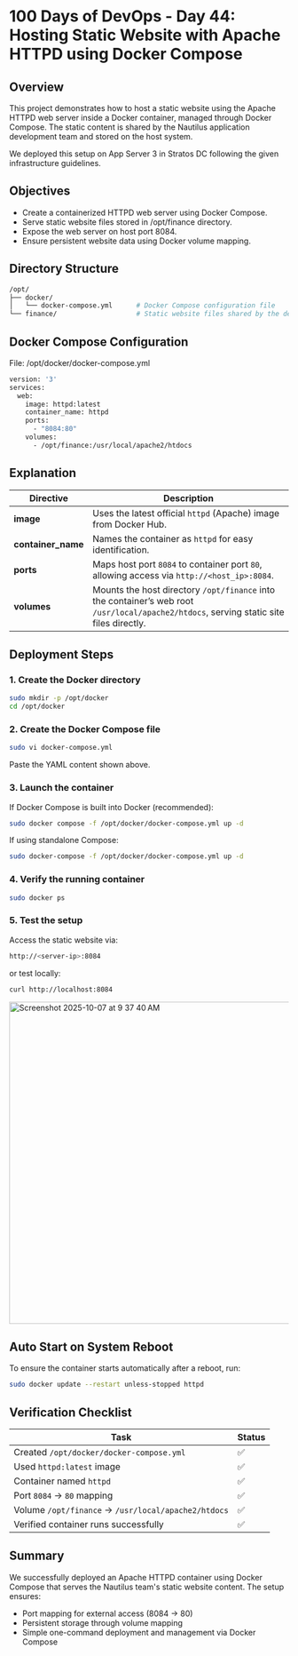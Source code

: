 # 100 Days of DevOps - Day 44: Hosting Static Website with Apache HTTPD using Docker Compose

## Overview
This project demonstrates how to host a static website using the Apache HTTPD web server inside a Docker container, managed through Docker Compose.
The static content is shared by the Nautilus application development team and stored on the host system.

We deployed this setup on App Server 3 in Stratos DC following the given infrastructure guidelines.

## Objectives
 - Create a containerized HTTPD web server using Docker Compose.
 - Serve static website files stored in /opt/finance directory.
 - Expose the web server on host port 8084.
 - Ensure persistent website data using Docker volume mapping.

## Directory Structure
```bash
/opt/
├── docker/
│   └── docker-compose.yml      # Docker Compose configuration file
└── finance/                    # Static website files shared by the dev team
```

## Docker Compose Configuration
File: /opt/docker/docker-compose.yml
```bash
version: '3'
services:
  web:
    image: httpd:latest
    container_name: httpd
    ports:
      - "8084:80"
    volumes:
      - /opt/finance:/usr/local/apache2/htdocs

```

## Explanation

| Directive          | Description                                                                                                                             |
| ------------------ | --------------------------------------------------------------------------------------------------------------------------------------- |
| **image**          | Uses the latest official `httpd` (Apache) image from Docker Hub.                                                                        |
| **container_name** | Names the container as `httpd` for easy identification.                                                                                 |
| **ports**          | Maps host port `8084` to container port `80`, allowing access via `http://<host_ip>:8084`.                                              |
| **volumes**        | Mounts the host directory `/opt/finance` into the container’s web root `/usr/local/apache2/htdocs`, serving static site files directly. |


## Deployment Steps

### 1. Create the Docker directory
```bash
sudo mkdir -p /opt/docker
cd /opt/docker
```

### 2. Create the Docker Compose file
```bash
sudo vi docker-compose.yml
```
Paste the YAML content shown above.

### 3. Launch the container
If Docker Compose is built into Docker (recommended):
```bash
sudo docker compose -f /opt/docker/docker-compose.yml up -d
```
If using standalone Compose:
```bash
sudo docker-compose -f /opt/docker/docker-compose.yml up -d
```
### 4. Verify the running container
```bash
sudo docker ps
```

### 5. Test the setup
Access the static website via:
```bash
http://<server-ip>:8084
```
or test locally:
```bash
curl http://localhost:8084
```

<img width="1774" height="580" alt="Screenshot 2025-10-07 at 9 37 40 AM" src="https://github.com/user-attachments/assets/2639ba76-2f0b-4563-9d74-6395733e96f3" />


## Auto Start on System Reboot

To ensure the container starts automatically after a reboot, run:
```bash
sudo docker update --restart unless-stopped httpd
```

## Verification Checklist
| Task                                                | Status |
| --------------------------------------------------- | ------ |
| Created `/opt/docker/docker-compose.yml`            | ✅      |
| Used `httpd:latest` image                           | ✅      |
| Container named `httpd`                             | ✅      |
| Port `8084` → `80` mapping                          | ✅      |
| Volume `/opt/finance` → `/usr/local/apache2/htdocs` | ✅      |
| Verified container runs successfully                | ✅      |


## Summary

We successfully deployed an Apache HTTPD container using Docker Compose that serves the Nautilus team's static website content.
The setup ensures:

 - Port mapping for external access (8084 → 80)
 - Persistent storage through volume mapping
 - Simple one-command deployment and management via Docker Compose



